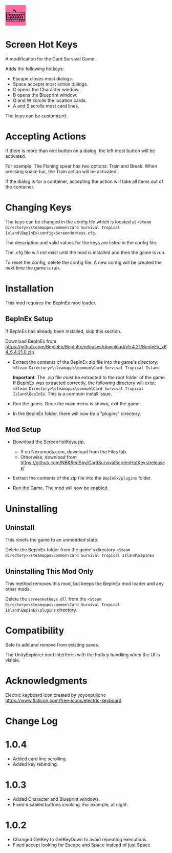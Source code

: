 ![Keyboard Icon](./Media/computer-keyboard_64.png)

# Screen Hot Keys

A modification for the Card Survival Game.

Adds the following hotkeys:
* Escape closes most dialogs.
* Space accepts most action dialogs.
* C opens the Character window.
* B opens the Blueprint window.
* Q and W scrolls the location cards.
* A and S scrolls most card lines.

The keys can be customized.

# Accepting Actions
If there is more than one button on a dialog, the left most button will be activated.
 
For example: The Fishing spear has two options:  Train and Break.  When pressing space bar, the Train action will be activated.

If the dialog is for a container, accepting the action will take all items out of the container.


# Changing Keys
The keys can be changed in the config file which is located at ```<Steam Directory>\steamapps\common\Card Survival Tropical Island\BepInEx\config\ScreenHotKeys.cfg```.

The description and valid values for the keys are listed in the config file.

The .cfg file will not exist until the mod is installed and then the game is run.

To reset the config, delete the config file.  A new config will be created the next time the game is run.

# Installation 
This mod requires the BepInEx mod loader.

## BepInEx Setup
If BepInEx has already been installed, skip this section.

Download BepInEx from https://github.com/BepInEx/BepInEx/releases/download/v5.4.21/BepInEx_x64_5.4.21.0.zip

* Extract the contents of the BepInEx zip file into the game's directory:
```<Steam Directory>\steamapps\common\Card Survival Tropical Island```

    __Important__:  The .zip file *must* be extracted to the root folder of the game.  If BepInEx was extracted correctly, the following directory will exist: ```<Steam Directory>\steamapps\common\Card Survival Tropical Island\BepInEx```.  This is a common install issue.

* Run the game.  Once the main menu is shown, exit the game.
    
* In the BepInEx folder, there will now be a "plugins" directory.

## Mod Setup
* Download the ScreenHotKeys.zip.  
    * If on Nexumods.com, download from the Files tab.
    * Otherwise, download from https://github.com/NBKRedSpy/CardSurvivalScreenHotKeys/releases/

* Extract the contents of the zip file into the ```BepInEx/plugins``` folder.

* Run the Game.  The mod will now be enabled.

# Uninstalling

## Uninstall
This resets the game to an unmodded state.

Delete the BepInEx folder from the game's directory
```<Steam Directory>\steamapps\common\Card Survival Tropical Island\BepInEx```

## Uninstalling This Mod Only

This method removes this mod, but keeps the BepInEx mod loader and any other mods.

Delete the ```ScreenHotKeys.dll``` from the ```<Steam Directory>\steamapps\common\Card Survival Tropical Island\BepInEx\plugins``` directory.
# Compatibility
Safe to add and remove from existing saves.

The UnityExplorer mod interferes with the hotkey handling when the UI is visible.

# Acknowledgments
Electric keyboard icon created by yoyonpujiono https://www.flaticon.com/free-icons/electric-keyboard

# Change Log
# 1.0.4
* Added card line scrolling.
* Added key rebinding.

# 1.0.3
* Added Character and Blueprint windows.
* Fixed disabled buttons invoking.  For example, at night.

# 1.0.2
* Changed GetKey to GetKeyDown to avoid repeating executions.
* Fixed accept looking for Escape and Space instead of just Space.
